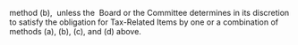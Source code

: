 method  (b),  unless  the  Board  or  the  Committee  determines  in  its  discretion  to  satisfy  the  obligation  for
Tax-Related Items by one or a combination of methods (a), (b), (c), and (d) above.
